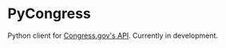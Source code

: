 # PyCongress
Python client for [Congress.gov's API](https://api.congress.gov/). Currently in development.
